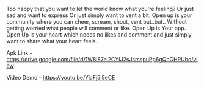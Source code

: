 Too happy that you want to let the world know what you're feeling?
Or just sad and want to express
Or just simply want to vent a bit.
Open up is your community where you can cheer, scream, shout, vent but..but..
Without getting worried what people will comment or like.
Open Up is Your app. Open Up is your heart which needs no likes and comment and just simply want to share what your heart feels.

 Apk Link - https://drive.google.com/file/d/1W8i87ei2CYIJ2sJsmspuPp6gQhGHPUbo/view
 
 Video Demo - https://youtu.be/YiaFj5i5eCE
